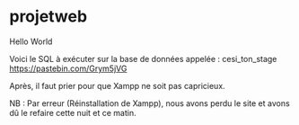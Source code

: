 # projetweb
Hello World

Voici le SQL à exécuter sur la base de données appelée : cesi_ton_stage
https://pastebin.com/Grym5jVG

Après, il faut prier pour que Xampp ne soit pas capricieux.

NB : Par erreur (Réinstallation de Xampp), nous avons perdu le site et avons dû le refaire cette nuit et ce matin.
